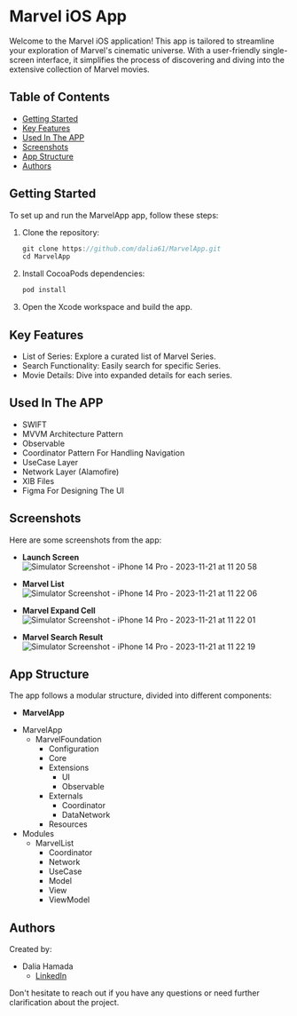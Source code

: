 # Marvel iOS App

Welcome to the Marvel iOS application! This app is tailored to streamline your exploration of Marvel's cinematic universe. With a user-friendly single-screen interface, it simplifies the process of discovering and diving into the extensive collection of Marvel movies.

## Table of Contents
- [Getting Started](#getting-started)
- [Key Features](#key-features)
- [Used In The APP](#used-in-the-app)
- [Screenshots](#screenshots)
- [App Structure](#app-structure)
- [Authors](#authors)

## Getting Started

To set up and run the MarvelApp app, follow these steps:

1. Clone the repository:
   ```swift
   git clone https://github.com/dalia61/MarvelApp.git
   cd MarvelApp
   ```
   
2. Install CocoaPods dependencies:
   ```swift
   pod install
   ```
   
3. Open the Xcode workspace and build the app.

## Key Features

* List of Series: Explore a curated list of Marvel Series.
* Search Functionality: Easily search for specific Series.
* Movie Details: Dive into expanded details for each series.

## Used In The APP

- SWIFT
- MVVM Architecture Pattern
- Observable
- Coordinator Pattern For Handling Navigation
- UseCase Layer
- Network Layer (Alamofire)
- XIB Files
- Figma For Designing The UI

## Screenshots

Here are some screenshots from the app:

- **Launch Screen**
  ![Simulator Screenshot - iPhone 14 Pro - 2023-11-21 at 11 20 58](https://github.com/dalia61/MarvelApp/assets/70582993/96971baf-346e-452c-96b3-1a27dbddb345)
  
- **Marvel List**
![Simulator Screenshot - iPhone 14 Pro - 2023-11-21 at 11 22 06](https://github.com/dalia61/MarvelApp/assets/70582993/f6bb1945-19a7-4209-ad6b-9ca214beb3e1)

- **Marvel Expand Cell**
  ![Simulator Screenshot - iPhone 14 Pro - 2023-11-21 at 11 22 01](https://github.com/dalia61/MarvelApp/assets/70582993/4bc01882-0814-4e3b-accc-c8377a5550d5)

- **Marvel Search Result**
  ![Simulator Screenshot - iPhone 14 Pro - 2023-11-21 at 11 22 19](https://github.com/dalia61/MarvelApp/assets/70582993/434058ab-dcb9-4e3c-87eb-2444ae60f76c)


  
## App Structure

The app follows a modular structure, divided into different components:

- **MarvelApp**
  
* MarvelApp
   * MarvelFoundation
      * Configuration
      * Core
      * Extensions
        * UI
        * Observable
      * Externals
        * Coordinator
        * DataNetwork
      * Resources
* Modules
   * MarvelList
      * Coordinator
      * Network
      * UseCase
      * Model
      * View
      * ViewModel
      
## Authors

Created by:
- Dalia Hamada
  * [LinkedIn](https://www.linkedin.com/in/daliahamada/)

Don't hesitate to reach out if you have any questions or need further clarification about the project.
